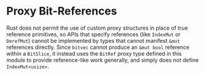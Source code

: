 # Proxy Bit-References

Rust does not permit the use of custom proxy structures in place of true
reference primitives, so APIs that specify references (like `IndexMut` or
`DerefMut`) cannot be implemented by types that cannot manifest `&mut`
references directly. Since `bitvec` cannot produce an `&mut bool` reference
within a `BitSlice`, it instead uses the `BitRef` proxy type defined in this
module to provide reference-like work generally, and simply does not define
`IndexMut<usize>`.
